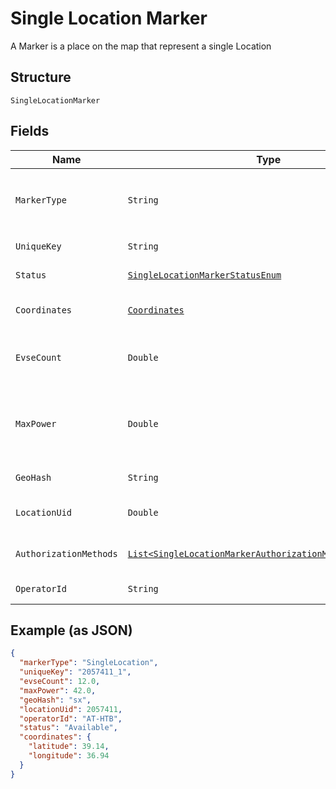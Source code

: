 
# Single Location Marker

A Marker is a place on the map that represent a single Location

## Structure

`SingleLocationMarker`

## Fields

| Name | Type | Tags | Description | Getter | Setter |
|  --- | --- | --- | --- | --- | --- |
| `MarkerType` | `String` | Required | Identifies the marker type. If it’s a `SingleLocationMarker`, then the value is `SingleLocation` | String getMarkerType() | setMarkerType(String markerType) |
| `UniqueKey` | `String` | Optional | Uniquely identifies the marker object | String getUniqueKey() | setUniqueKey(String uniqueKey) |
| `Status` | [`SingleLocationMarkerStatusEnum`](../../doc/models/single-location-marker-status-enum.md) | Optional | - | SingleLocationMarkerStatusEnum getStatus() | setStatus(SingleLocationMarkerStatusEnum status) |
| `Coordinates` | [`Coordinates`](../../doc/models/coordinates.md) | Optional | Coordinates of the Shell Recharge Site Location | Coordinates getCoordinates() | setCoordinates(Coordinates coordinates) |
| `EvseCount` | `Double` | Optional | Total number of Evse units in Locations that this Marker represents | Double getEvseCount() | setEvseCount(Double evseCount) |
| `MaxPower` | `Double` | Optional | Maximum power in kW across all locations grouped in this marker (disregarding availability) | Double getMaxPower() | setMaxPower(Double maxPower) |
| `GeoHash` | `String` | Optional | GeoHash of marker coordinates | String getGeoHash() | setGeoHash(String geoHash) |
| `LocationUid` | `Double` | Optional | Unique ID of the Location this Marker represents | Double getLocationUid() | setLocationUid(Double locationUid) |
| `AuthorizationMethods` | [`List<SingleLocationMarkerAuthorizationMethodsItemsEnum>`](../../doc/models/single-location-marker-authorization-methods-items-enum.md) | Optional | Methods that can be used to Authorize sessions on this EVSE | List<SingleLocationMarkerAuthorizationMethodsItemsEnum> getAuthorizationMethods() | setAuthorizationMethods(List<SingleLocationMarkerAuthorizationMethodsItemsEnum> authorizationMethods) |
| `OperatorId` | `String` | Optional | Unique Id of the operator | String getOperatorId() | setOperatorId(String operatorId) |

## Example (as JSON)

```json
{
  "markerType": "SingleLocation",
  "uniqueKey": "2057411_1",
  "evseCount": 12.0,
  "maxPower": 42.0,
  "geoHash": "sx",
  "locationUid": 2057411,
  "operatorId": "AT-HTB",
  "status": "Available",
  "coordinates": {
    "latitude": 39.14,
    "longitude": 36.94
  }
}
```

